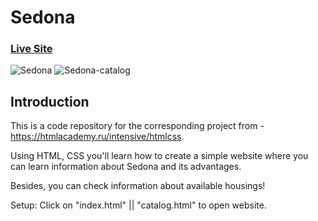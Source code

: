 # Sedona

### [Live Site](https://606720f238098a964f0d0541--distracted-minsky-38b19d.netlify.app/index.html)

![Sedona](https://i.ibb.co/4Fk6w5k/sedona-index.png)
![Sedona-catalog](https://i.ibb.co/6Ypg3tV/sedona-catalog.png)

## Introduction
This is a code repository for the corresponding project from - https://htmlacademy.ru/intensive/htmlcss.

Using HTML, CSS you'll learn how to create a simple website where you can learn information about Sedona and its advantages.

Besides, you can check information about available housings!

Setup:
Click on "index.html" || "catalog.html" to open website.
